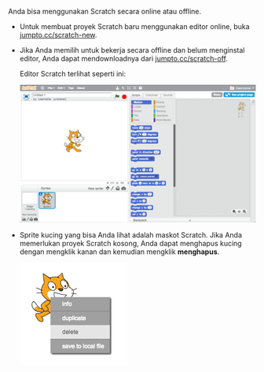 Anda bisa menggunakan Scratch secara online atau offline.

+ Untuk membuat proyek Scratch baru menggunakan editor online, buka <a href="http://jumpto.cc/scratch-new" target="_blank">jumpto.cc/scratch-new</a>.

+ Jika Anda memilih untuk bekerja secara offline dan belum menginstal editor, Anda dapat mendownloadnya dari <a href="http://jumpto.cc/scratch-off" target="_blank">jumpto.cc/scratch-off</a>.
    
    Editor Scratch terlihat seperti ini:
    
    ![tangkapan layar](images/scratch-editor.png)

+ Sprite kucing yang bisa Anda lihat adalah maskot Scratch. Jika Anda memerlukan proyek Scratch kosong, Anda dapat menghapus kucing dengan mengklik kanan dan kemudian mengklik **menghapus**.
    
    ![tangkapan layar](images/delete.png)